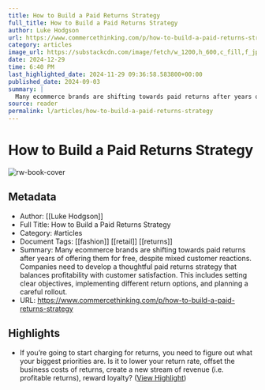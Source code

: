 ```yaml
---
title: How to Build a Paid Returns Strategy
full_title: How to Build a Paid Returns Strategy
author: Luke Hodgson
url: https://www.commercethinking.com/p/how-to-build-a-paid-returns-strategy
category: articles
image_url: https://substackcdn.com/image/fetch/w_1200,h_600,c_fill,f_jpg,q_auto:good,fl_progressive:steep,g_auto/https%3A%2F%2Fsubstack-post-media.s3.amazonaws.com%2Fpublic%2Fimages%2F83683850-4798-423b-b8d7-587b1b44aec4_420x300.png
date: 2024-12-29
time: 6:40 PM
last_highlighted_date: 2024-11-29 09:36:58.583800+00:00
published_date: 2024-09-03
summary: |
  Many ecommerce brands are shifting towards paid returns after years of offering them for free, despite mixed customer reactions. Companies need to develop a thoughtful paid returns strategy that balances profitability with customer satisfaction. This includes setting clear objectives, implementing different return options, and planning a careful rollout.
source: reader
permalink: l/articles/how-to-build-a-paid-returns-strategy
---
```

# How to Build a Paid Returns Strategy

![rw-book-cover](https://substackcdn.com/image/fetch/w_1200,h_600,c_fill,f_jpg,q_auto:good,fl_progressive:steep,g_auto/https%3A%2F%2Fsubstack-post-media.s3.amazonaws.com%2Fpublic%2Fimages%2F83683850-4798-423b-b8d7-587b1b44aec4_420x300.png)

## Metadata
- Author: [[Luke Hodgson]]
- Full Title: How to Build a Paid Returns Strategy
- Category: #articles
- Document Tags: [[fashion]] [[retail]] [[returns]] 
- Summary: Many ecommerce brands are shifting towards paid returns after years of offering them for free, despite mixed customer reactions. Companies need to develop a thoughtful paid returns strategy that balances profitability with customer satisfaction. This includes setting clear objectives, implementing different return options, and planning a careful rollout.
- URL: https://www.commercethinking.com/p/how-to-build-a-paid-returns-strategy

## Highlights
- If you’re going to start charging for returns, you need to figure out what your biggest priorities are. Is it to lower your return rate, offset the business costs of returns, create a new stream of revenue (i.e. profitable returns), reward loyalty? ([View Highlight](https://read.readwise.io/read/01jdvmfptrky3a50ngwg15m90q))


